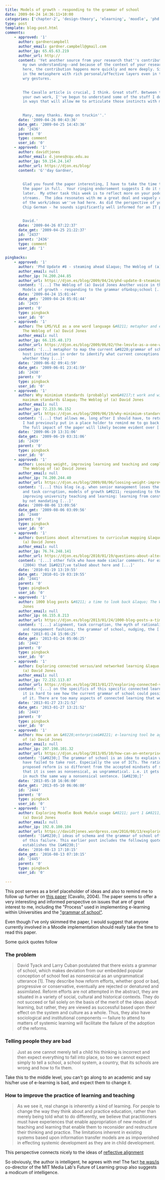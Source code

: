 ```yaml
---
title: Models of growth - responding to the grammar of school
date: 2009-04-24 14:36:11+10:00
categories: ['chapter-2', 'design-theory', 'elearning', 'moodle', 'phd', 'psframework', 'reflectivealignment', 'thesis']
type: post
template: blog-post.html
comments:
    - approved: '1'
      author: gardnercampbell
      author_email: gardner.campbell@gmail.com
      author_ip: 65.65.63.219
      author_url: http://
      content: 'Yet another source from your research that''s contributed mightily to
        my own understanding--and because of the context of your research and thoughts
        here, the contribution happens more quickly and more deeply. Situated learning
        in the metasphere with rich personal/affective layers even in tiny, good-humored,
        wry gestures.
    
    
        The Cavallo article is crucial, I think. Great stuff. Between this, Papert, and
        your own work, I''ve begun to understand some of the stuff I do instinctively
        in ways that will allow me to articulate those instincts with more credibility.
    
    
        Many, many thanks. Keep on truckin''.'
      date: '2009-04-26 00:43:36'
      date_gmt: '2009-04-25 14:43:36'
      id: '2436'
      parent: '0'
      type: comment
      user_id: '0'
    - approved: '1'
      author: davidtjones
      author_email: d.jones@cqu.edu.au
      author_ip: 59.154.24.147
      author_url: https://djon.es/blog/
      content: 'G''day Gardner,
    
    
        Glad you found the paper interesting, I have to take the time this week and read
        the paper in full.  Your ringing endorsement suggests I do it sooner rather than
        later.  My other task this week is to reflect more on your podcast/post re: engagement
        streams.  The idea resonates with me a great deal and vaguely connects with some
        of the work/ideas we''ve had here. As did the perspective of your co-presenter
        Chip German - he sounds significantly well informed for an IT person.
    
    
        David.'
      date: '2009-04-26 07:22:37'
      date_gmt: '2009-04-25 21:22:37'
      id: '2437'
      parent: '2436'
      type: comment
      user_id: '1'
    
pingbacks:
    - approved: '1'
      author: 'Phd Update #8 - steaming ahead &laquo; The Weblog of (a) David Jones'
      author_email: null
      author_ip: 74.200.244.85
      author_url: https://djon.es/blog/2009/04/24/phd-update-8-steaming-ahead/
      content: '[...] The Weblog of (a) David Jones Another voice in the blogosphere    &laquo;
        Models of growth - responding to the grammar of&nbsp;school [...]'
      date: '2009-04-24 15:01:44'
      date_gmt: '2009-04-24 05:01:44'
      id: '2435'
      parent: '0'
      type: pingback
      user_id: '0'
    - approved: '1'
      author: The LMS/VLE as a one word language &#8211; metaphor and e-learning &laquo;
        The Weblog of (a) David Jones
      author_email: null
      author_ip: 66.135.48.173
      author_url: https://djon.es/blog/2009/06/02/the-lmsvle-as-a-one-word-language-metaphor-and-e-learning/
      content: '[...] metaphor to map the current &#8220;grammar of school&#8221; at the
        host institution in order to identify what current conceptions are and evaluate
        whether they [...]'
      date: '2009-06-02 09:41:59'
      date_gmt: '2009-06-01 23:41:59'
      id: '2438'
      parent: '0'
      type: pingback
      user_id: '0'
    - approved: '1'
      author: Why minimium standards (probably) won&#8217;t work and will probably become
        maximum standards &laquo; The Weblog of (a) David Jones
      author_email: null
      author_ip: 72.233.96.152
      author_url: https://djon.es/blog/2009/06/19/why-minimium-standards-probably-wont-work-and-will-probably-become-maximum-standards/
      content: '[...] that allows me, long after I should have, to return to Cavallo (2004).
        I had previously put in a place holder to remind me to go back to this paper.
        The full impact of the paper will likely become evident over [...]'
      date: '2009-06-19 13:31:06'
      date_gmt: '2009-06-19 03:31:06'
      id: '2439'
      parent: '0'
      type: pingback
      user_id: '0'
    - approved: '1'
      author: Loosing weight, improving learning and teaching and complex systems &laquo;
        The Weblog of (a) David Jones
      author_email: null
      author_ip: 74.200.244.40
      author_url: https://djon.es/blog/2009/08/06/loosing-weight-improving-learning-and-teaching-and-complex-systems/
      content: '[...] this blog (e.g. when senior management loses the plot, quality compliance
        and task corruption, models of growth &#8211; responding to the grammar of school,
        improving university teaching and learning: learning from constructive alignment
        by not mandating [...]'
      date: '2009-08-06 13:09:56'
      date_gmt: '2009-08-06 03:09:56'
      id: '2440'
      parent: '0'
      type: pingback
      user_id: '0'
    - approved: '1'
      author: Questions about alternatives to curriculum mapping &laquo; The Weblog of
        (a) David Jones
      author_email: null
      author_ip: 76.74.248.141
      author_url: https://djon.es/blog/2010/01/19/questions-about-alternatives-to-curriculum-mapping/
      content: '[...] other folk who have made similar comments. For example, Cavallo
        (2004) that I&#8217;ve talked about here and [...]'
      date: '2010-01-19 13:19:55'
      date_gmt: '2010-01-19 03:19:55'
      id: '2441'
      parent: '0'
      type: pingback
      user_id: '0'
    - approved: '1'
      author: 1000 blog posts &#8211; a time to look back &laquo; The Weblog of (a) David
        Jones
      author_email: null
      author_ip: 66.155.8.213
      author_url: https://djon.es/blog/2013/01/24/1000-blog-posts-a-time-to-look-back/
      content: '[...] alignment, task corruption, the myth of rationality, the fad cycle
        and management fashions, the grammar of school, nudging, the [...]'
      date: '2013-01-24 15:06:25'
      date_gmt: '2013-01-24 05:06:25'
      id: '2442'
      parent: '0'
      type: pingback
      user_id: '0'
    - approved: '1'
      author: Exploring connected versus/and networked learning &laquo; The Weblog of
        (a) David Jones
      author_email: null
      author_ip: 72.232.113.87
      author_url: https://djon.es/blog/2013/01/27/exploring-connected-versusand-networked-learning/
      content: '[...] on the specifics of this specific connected learning definition
        it is hard to see how the current grammar of school could possibly make sense
        of it. There are too many aspects of connected learning that would be [...]'
      date: '2013-01-27 23:21:52'
      date_gmt: '2013-01-27 13:21:52'
      id: '2443'
      parent: '0'
      type: pingback
      user_id: '0'
    - approved: '1'
      author: How can an &#8220;enterprise&#8221; e-learning tool be agile? | The Weblog
        of (a) David Jones
      author_email: null
      author_ip: 207.198.101.32
      author_url: https://djon.es/blog/2013/05/10/how-can-an-enterprise-e-learning-tool-be-agile/
      content: '[&#8230;] The grammar of school is an idea to explain why reforms of education
        have failed to take root. Especially the use of ICTs. The rationale is that any
        proposed reform is so different from the accepted mindsets of schooling (the grammar)
        that it is seen as nonsensical, as ungrammatical. i.e. it gets rejected or ignored
        in much the same way a nonsensical sentence. [&#8230;]'
      date: '2013-05-10 16:06:00'
      date_gmt: '2013-05-10 06:06:00'
      id: '2444'
      parent: '0'
      type: pingback
      user_id: '0'
    - approved: '1'
      author: Exploring Moodle Book Module usage &#8211; part 1 &#8211; The Weblog of
        (a) David Jones
      author_email: null
      author_ip: 192.0.100.104
      author_url: https://davidtjones.wordpress.com/2016/08/13/exploring-moodle-book-module-usage-part-1/
      content: '[&#8230;] ideas of schema and the grammar of school offer one example
        of this failure. This earlier post includes the following quote from Cavallo (2004)
        establishes the [&#8230;]'
      date: '2016-08-13 17:10:15'
      date_gmt: '2016-08-13 07:10:15'
      id: '2445'
      parent: '0'
      type: pingback
      user_id: '0'
    
---
```

This post serves as a brief placeholder of ideas and also to remind me to follow up further on [this paper](http://www.springerlink.com/content/j44u33383v118573/) (Cavallo, 2004). The paper seems to offer a very interesting and informed perspective on issues that are of great interest to me, including the "Process" used in implementing e-learning within Universities and the ["grammar of school"](/blog2/2009/04/14/disruption-and-the-mythic-technologies-of-education/).

Even though I've only skimmed the paper, I would suggest that anyone currently involved in a Moodle implementation should really take the time to read this paper.

Some quick quotes follow

### The problem

> David Tyack and Larry Cuban postulated that there exists a grammar of school, which makes deviation from our embedded popular conception of school feel as nonsensical as an ungrammatical utterance \[1\]. They describe how reform efforts, whether good or bad, progressive or conservative, eventually are rejected or denatured and assimilated. Reform efforts are not attempted in the abstract, they are situated in a variety of social, cultural and historical contexts. They do not succeed or fail solely on the basis of the merit of the ideas about learning, but rather, they are viewed as successful based upon their effect on the system and culture as a whole. Thus, they also have sociological and institutional components — failure to attend to matters of systemic learning will facilitate the failure of the adoption of the reforms.

### Telling people they are bad

> Just as one cannot merely tell a child his thinking is incorrect and then expect everything to fall into place, so too we cannot expect simply to tell a school, a school system, a country, that its schools are wrong and how to fix them.

Take this to the middle level, you can't go along to an academic and say his/her use of e-learning is bad, and expect them to change it.

### How to improve the practice of learning and teaching

> As we see it, real change is inherently a kind of learning. For people to change the way they think about and practice education, rather than merely being told what to do differently, we believe that practitioners must have experiences that enable appropriation of new modes of teaching and learning that enable them to reconsider and restructure their thinking and practice. The limitations inherent in existing systems based upon information transfer models are as impoverished in effecting systemic development as they are in child development.

This perspective connects nicely to the ideas of [reflective alignment](/blog2/2009/02/26/improving-university-teaching-learning-from-constructive-alignment-by-not-mandating-it/)

So obviously, the author is intelligent, he agrees with me! The fact [he was/is](http://www.media.mit.edu/people/bio_cavallo.html) co-director of the MIT Media Lab's Future of Learning group also suggests a modicum of intelligence.